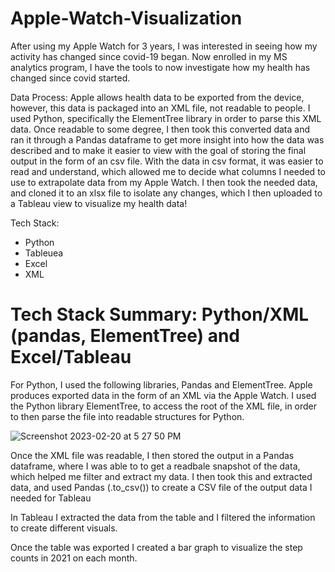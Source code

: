 # Apple-Watch-Visualization

After using my Apple Watch for 3 years, I was interested in seeing how my activity has changed since covid-19 began. Now enrolled in my MS analytics program, I have the tools to now investigate how my health has changed since covid started.

Data Process: 
Apple allows health data to be exported from the device, however, this data is packaged into an XML file, not readable to people. I used Python, specifically the ElementTree library in order to parse this XML data. Once readable to some degree, I then took this converted data and ran it through a Pandas dataframe to get more insight into how the data was described and to make it easier to view with the goal of storing the final output in the form of an csv file. With the data in csv format, it was easier to read and understand, which allowed me to decide what columns I needed to use to extrapolate data from my Apple Watch. I then took the needed data, and cloned it to an xlsx file to isolate any changes, which I then uploaded to a Tableau view to visualize my health data!


Tech Stack:
  - Python
  - Tableuea
  - Excel
  - XML
  
# Tech Stack Summary: Python/XML (pandas, ElementTree) and Excel/Tableau

For Python, I used the following libraries, Pandas and ElementTree. Apple produces exported data in the form of an XML via the Apple Watch. I used the Python library ElementTree, to access the root of the XML file, in order to then parse the file into readable structures for Python. 

![Screenshot 2023-02-20 at 5 27 50 PM](https://user-images.githubusercontent.com/123784158/220207305-798966e9-b474-4769-8eac-20b55391e7b3.png)



Once the XML file was readable, I then stored the output in a Pandas dataframe, where I was able to to get a readbale snapshot of the data, which helped me filter and extract my data. I then took this and extracted data, and used Pandas (.to_csv()) to create a CSV file of the output data I needed for Tableau

In Tableau I extracted the data from the table and I filtered the information to create different visuals. 

Once the table was exported I created a bar graph to visualize the step counts in 2021 on each month.
